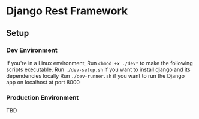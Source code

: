 # Django Rest Framework
## Setup
### Dev Environment
If you're in a Linux environment,
Run `chmod +x ./dev*` to make the following scripts executable.
Run `./dev-setup.sh` if you want to install django and its dependencies locally
Run `./dev-runner.sh` if you want to run the Django app on localhost at port 8000
### Production Environment
TBD
